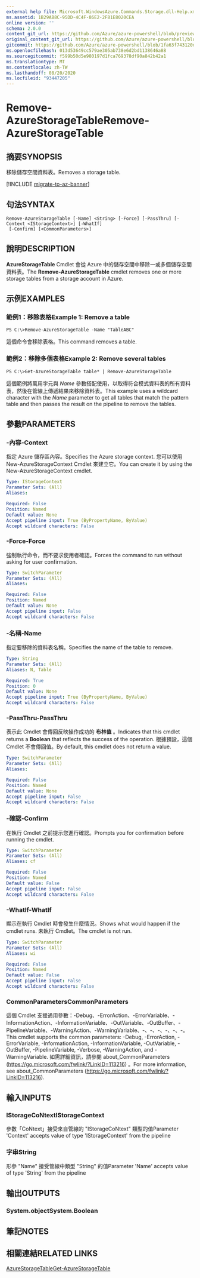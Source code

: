 ```yaml
---
external help file: Microsoft.WindowsAzure.Commands.Storage.dll-Help.xml
ms.assetid: 1B29AB8C-95DD-4C4F-86E2-2F81E8020CEA
online version: ''
schema: 2.0.0
content_git_url: https://github.com/Azure/azure-powershell/blob/preview/src/Storage/Commands.Storage/help/Remove-AzureStorageTable.md
original_content_git_url: https://github.com/Azure/azure-powershell/blob/preview/src/Storage/Commands.Storage/help/Remove-AzureStorageTable.md
gitcommit: https://github.com/Azure/azure-powershell/blob/1fa63f743120d7a7cd6cbb28ee43cd0f4c654af9
ms.openlocfilehash: 013d53649cc579ae305ab738e6d2bd1138646a88
ms.sourcegitcommit: f599b50d5e980197d1fca769378df90a842b42a1
ms.translationtype: MT
ms.contentlocale: zh-TW
ms.lasthandoff: 08/20/2020
ms.locfileid: "93447205"
---
```

# <span data-ttu-id="8c51d-101">Remove-AzureStorageTable</span><span class="sxs-lookup"><span data-stu-id="8c51d-101">Remove-AzureStorageTable</span></span>

## <span data-ttu-id="8c51d-102">摘要</span><span class="sxs-lookup"><span data-stu-id="8c51d-102">SYNOPSIS</span></span>
<span data-ttu-id="8c51d-103">移除儲存空間資料表。</span><span class="sxs-lookup"><span data-stu-id="8c51d-103">Removes a storage table.</span></span>

[!INCLUDE [migrate-to-az-banner](../../includes/migrate-to-az-banner.md)]

## <span data-ttu-id="8c51d-104">句法</span><span class="sxs-lookup"><span data-stu-id="8c51d-104">SYNTAX</span></span>

```
Remove-AzureStorageTable [-Name] <String> [-Force] [-PassThru] [-Context <IStorageContext>] [-WhatIf]
 [-Confirm] [<CommonParameters>]
```

## <span data-ttu-id="8c51d-105">說明</span><span class="sxs-lookup"><span data-stu-id="8c51d-105">DESCRIPTION</span></span>
<span data-ttu-id="8c51d-106">**AzureStorageTable** Cmdlet 會從 Azure 中的儲存空間中移除一或多個儲存空間資料表。</span><span class="sxs-lookup"><span data-stu-id="8c51d-106">The **Remove-AzureStorageTable** cmdlet removes one or more storage tables from a storage account in Azure.</span></span>

## <span data-ttu-id="8c51d-107">示例</span><span class="sxs-lookup"><span data-stu-id="8c51d-107">EXAMPLES</span></span>

### <span data-ttu-id="8c51d-108">範例1：移除表格</span><span class="sxs-lookup"><span data-stu-id="8c51d-108">Example 1: Remove a table</span></span>
```
PS C:\>Remove-AzureStorageTable -Name "TableABC"
```

<span data-ttu-id="8c51d-109">這個命令會移除表格。</span><span class="sxs-lookup"><span data-stu-id="8c51d-109">This command removes a table.</span></span>

### <span data-ttu-id="8c51d-110">範例2：移除多個表格</span><span class="sxs-lookup"><span data-stu-id="8c51d-110">Example 2: Remove several tables</span></span>
```
PS C:\>Get-AzureStorageTable table* | Remove-AzureStorageTable
```

<span data-ttu-id="8c51d-111">這個範例將萬用字元與 *Name* 參數搭配使用，以取得符合模式資料表的所有資料表，然後在管線上傳遞結果來移除資料表。</span><span class="sxs-lookup"><span data-stu-id="8c51d-111">This example uses a wildcard character with the *Name* parameter to get all tables that match the pattern table and then passes the result on the pipeline to remove the tables.</span></span>

## <span data-ttu-id="8c51d-112">參數</span><span class="sxs-lookup"><span data-stu-id="8c51d-112">PARAMETERS</span></span>

### <span data-ttu-id="8c51d-113">-內容</span><span class="sxs-lookup"><span data-stu-id="8c51d-113">-Context</span></span>
<span data-ttu-id="8c51d-114">指定 Azure 儲存區內容。</span><span class="sxs-lookup"><span data-stu-id="8c51d-114">Specifies the Azure storage context.</span></span>
<span data-ttu-id="8c51d-115">您可以使用 New-AzureStorageContext Cmdlet 來建立它。</span><span class="sxs-lookup"><span data-stu-id="8c51d-115">You can create it by using the New-AzureStorageContext cmdlet.</span></span>

```yaml
Type: IStorageContext
Parameter Sets: (All)
Aliases: 

Required: False
Position: Named
Default value: None
Accept pipeline input: True (ByPropertyName, ByValue)
Accept wildcard characters: False
```

### <span data-ttu-id="8c51d-116">-Force</span><span class="sxs-lookup"><span data-stu-id="8c51d-116">-Force</span></span>
<span data-ttu-id="8c51d-117">強制執行命令，而不要求使用者確認。</span><span class="sxs-lookup"><span data-stu-id="8c51d-117">Forces the command to run without asking for user confirmation.</span></span>

```yaml
Type: SwitchParameter
Parameter Sets: (All)
Aliases: 

Required: False
Position: Named
Default value: None
Accept pipeline input: False
Accept wildcard characters: False
```

### <span data-ttu-id="8c51d-118">-名稱</span><span class="sxs-lookup"><span data-stu-id="8c51d-118">-Name</span></span>
<span data-ttu-id="8c51d-119">指定要移除的資料表名稱。</span><span class="sxs-lookup"><span data-stu-id="8c51d-119">Specifies the name of the table to remove.</span></span>

```yaml
Type: String
Parameter Sets: (All)
Aliases: N, Table

Required: True
Position: 0
Default value: None
Accept pipeline input: True (ByPropertyName, ByValue)
Accept wildcard characters: False
```

### <span data-ttu-id="8c51d-120">-PassThru</span><span class="sxs-lookup"><span data-stu-id="8c51d-120">-PassThru</span></span>
<span data-ttu-id="8c51d-121">表示此 Cmdlet 會傳回反映操作成功的 **布林值** 。</span><span class="sxs-lookup"><span data-stu-id="8c51d-121">Indicates that this cmdlet returns a **Boolean** that reflects the success of the operation.</span></span>
<span data-ttu-id="8c51d-122">根據預設，這個 Cmdlet 不會傳回值。</span><span class="sxs-lookup"><span data-stu-id="8c51d-122">By default, this cmdlet does not return a value.</span></span>

```yaml
Type: SwitchParameter
Parameter Sets: (All)
Aliases: 

Required: False
Position: Named
Default value: None
Accept pipeline input: False
Accept wildcard characters: False
```

### <span data-ttu-id="8c51d-123">-確認</span><span class="sxs-lookup"><span data-stu-id="8c51d-123">-Confirm</span></span>
<span data-ttu-id="8c51d-124">在執行 Cmdlet 之前提示您進行確認。</span><span class="sxs-lookup"><span data-stu-id="8c51d-124">Prompts you for confirmation before running the cmdlet.</span></span>

```yaml
Type: SwitchParameter
Parameter Sets: (All)
Aliases: cf

Required: False
Position: Named
Default value: False
Accept pipeline input: False
Accept wildcard characters: False
```

### <span data-ttu-id="8c51d-125">-WhatIf</span><span class="sxs-lookup"><span data-stu-id="8c51d-125">-WhatIf</span></span>
<span data-ttu-id="8c51d-126">顯示在執行 Cmdlet 時會發生什麼情況。</span><span class="sxs-lookup"><span data-stu-id="8c51d-126">Shows what would happen if the cmdlet runs.</span></span>
<span data-ttu-id="8c51d-127">未執行 Cmdlet。</span><span class="sxs-lookup"><span data-stu-id="8c51d-127">The cmdlet is not run.</span></span>

```yaml
Type: SwitchParameter
Parameter Sets: (All)
Aliases: wi

Required: False
Position: Named
Default value: False
Accept pipeline input: False
Accept wildcard characters: False
```

### <span data-ttu-id="8c51d-128">CommonParameters</span><span class="sxs-lookup"><span data-stu-id="8c51d-128">CommonParameters</span></span>
<span data-ttu-id="8c51d-129">這個 Cmdlet 支援通用參數：-Debug、-ErrorAction、-ErrorVariable、-InformationAction、-InformationVariable、-OutVariable、-OutBuffer、-PipelineVariable、-WarningAction、-WarningVariable、-、-、-、-、-、-。</span><span class="sxs-lookup"><span data-stu-id="8c51d-129">This cmdlet supports the common parameters: -Debug, -ErrorAction, -ErrorVariable, -InformationAction, -InformationVariable, -OutVariable, -OutBuffer, -PipelineVariable, -Verbose, -WarningAction, and -WarningVariable.</span></span> <span data-ttu-id="8c51d-130">如需詳細資訊，請參閱 about_CommonParameters (https://go.microsoft.com/fwlink/?LinkID=113216) 。</span><span class="sxs-lookup"><span data-stu-id="8c51d-130">For more information, see about_CommonParameters (https://go.microsoft.com/fwlink/?LinkID=113216).</span></span>

## <span data-ttu-id="8c51d-131">輸入</span><span class="sxs-lookup"><span data-stu-id="8c51d-131">INPUTS</span></span>

### <span data-ttu-id="8c51d-132">IStorageCoNtext</span><span class="sxs-lookup"><span data-stu-id="8c51d-132">IStorageContext</span></span>

<span data-ttu-id="8c51d-133">參數「CoNtext」接受來自管線的 "IStorageCoNtext" 類型的值</span><span class="sxs-lookup"><span data-stu-id="8c51d-133">Parameter 'Context' accepts value of type 'IStorageContext' from the pipeline</span></span>

### <span data-ttu-id="8c51d-134">字串</span><span class="sxs-lookup"><span data-stu-id="8c51d-134">String</span></span>

<span data-ttu-id="8c51d-135">形參 "Name" 接受管線中類型 "String" 的值</span><span class="sxs-lookup"><span data-stu-id="8c51d-135">Parameter 'Name' accepts value of type 'String' from the pipeline</span></span>

## <span data-ttu-id="8c51d-136">輸出</span><span class="sxs-lookup"><span data-stu-id="8c51d-136">OUTPUTS</span></span>

### <span data-ttu-id="8c51d-137">System.object</span><span class="sxs-lookup"><span data-stu-id="8c51d-137">System.Boolean</span></span>

## <span data-ttu-id="8c51d-138">筆記</span><span class="sxs-lookup"><span data-stu-id="8c51d-138">NOTES</span></span>

## <span data-ttu-id="8c51d-139">相關連結</span><span class="sxs-lookup"><span data-stu-id="8c51d-139">RELATED LINKS</span></span>

[<span data-ttu-id="8c51d-140">AzureStorageTable</span><span class="sxs-lookup"><span data-stu-id="8c51d-140">Get-AzureStorageTable</span></span>](./Get-AzureStorageTable.md)
